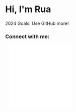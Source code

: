 # Hi, I'm Rua

2024 Goals: Use GitHub more!

### Connect with me:
&nbsp;&nbsp;
[![website](./img/linkedin-light.svg)](https://linkedin.com/in/ruasnv)

<br />

[linkedin]: https://linkedin.com/in/ruasnv
